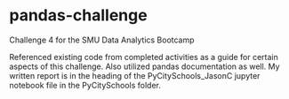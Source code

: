 # pandas-challenge
Challenge 4 for the SMU Data Analytics Bootcamp

Referenced existing code from completed activities as a guide for certain aspects of this challenge.
Also utilized pandas documentation as well.
My written report is in the heading of the PyCitySchools_JasonC jupyter notebook file in the PyCitySchools folder.
